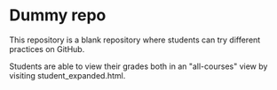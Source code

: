 # Dummy repo
This repository is a blank repository where students can try different practices on GitHub.

Students are able to view their grades both in an "all-courses" view by visiting student_expanded.html.